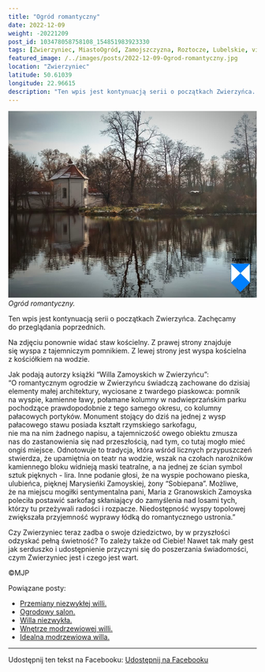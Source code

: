```yaml
---
title: "Ogród romantyczny"
date: 2022-12-09
weight: -20221209
post_id: 103478058758108_154851983923330
tags: [Zwierzyniec, MiastoOgród, Zamojszczyzna, Roztocze, Lubelskie, villarestituta, turystyka, dziedzictwo, zabytki, krajobrazy]
featured_image: /../images/posts/2022-12-09-Ogrod-romantyczny.jpg
location: "Zwierzyniec"
latitude: 50.61039
longitude: 22.96615
description: "Ten wpis jest kontynuacją serii o początkach Zwierzyńca. Zachęcamy do przeglądania poprzednich...."
---
```


![Ogród romantyczny.](/images/posts/2022-12-09-Ogrod-romantyczny.jpg)
*Ogród romantyczny.*

Ten wpis jest kontynuacją serii o początkach Zwierzyńca. Zachęcamy do przeglądania poprzednich.

Na zdjęciu ponownie widać staw kościelny. Z prawej strony znajduje się wyspa z tajemniczym pomnikiem. Z lewej strony jest wyspa kościelna z kościółkiem na wodzie.

Jak podają autorzy książki “Willa Zamoyskich w Zwierzyńcu”:
“O romantycznym ogrodzie w Zwierzyńcu świadczą zachowane do dzisiaj elementy małej architektury, wyciosane z twardego piaskowca: pomnik na wyspie, kamienne ławy, połamane kolumny w nadwieprzańskim parku pochodzące prawdopodobnie z tego samego okresu, co kolumny pałacowych portyków. Monument stojący do dziś na jednej z wysp pałacowego stawu posiada kształt rzymskiego sarkofagu, nie ma na nim żadnego napisu, a tajemniczość owego obiektu zmusza nas do zastanowienia się nad przeszłością, nad tym, co tutaj mogło mieć ongiś miejsce. Odnotowuje to tradycja, która wśród licznych przypuszczeń stwierdza, że upamiętnia on teatr na wodzie, wszak na czołach narożników kamiennego bloku widnieją maski teatralne, a na jednej ze ścian symbol sztuk pięknych - lira. Inne podanie głosi, że na wyspie pochowano pieska, ulubieńca, pięknej Marysieńki Zamoyskiej, żony “Sobiepana”. Możliwe, że na miejscu mogiłki sentymentalna pani, Maria z Granowskich Zamoyska poleciła postawić sarkofag skłaniający do zamyślenia nad losami tych, którzy tu przeżywali radości i rozpacze. Niedostępność wyspy topolowej zwiększała przyjemność wyprawy łódką do romantycznego ustronia.”

Czy Zwierzyniec teraz zadba o swoje dziedzictwo, by w przyszłości odzyskać pełną świetność?
To zależy także od Ciebie!
Nawet tak mały gest jak serduszko i udostępnienie przyczyni się do poszerzania świadomości, czym Zwierzyniec jest i czego jest wart.



©MJP

Powiązane posty:
- [Przemiany niezwykłej willi.](/posts/Przemiany-niezwyklej-willi)
- [Ogrodowy salon.](/posts/Ogrodowy-salon)
- [Willa niezwykła.](/posts/Willa-niezwykla)
- [Wnętrze modrzewiowej willi.](/posts/Wnetrze-modrzewiowej-willi)
- [Idealna modrzewiowa willa.](/posts/Idealna-modrzewiowa-willa)


---

Udostępnij ten tekst na Facebooku:
[Udostępnij na Facebooku](https://www.facebook.com/sharer/sharer.php?u=https://stowarzyszeniewachniewskiej.pl/posts/Ogrod-romantyczny)

<script type="application/ld+json">
{
  "@context": "https://schema.org",
  "@type": "BlogPosting",
  "headline": "Ogród romantyczny.",
  "datePublished": "2022-12-09",
  "dateModified": "2022-12-09",
  "author": {
    "@type": "Person",
    "name": "Michał Jan Patyk"
  },
  "publisher": {
    "@type": "Organization",
    "name": "Stowarzyszenie im. Aleksandry Wachniewskiej",
    "logo": {
      "@type": "ImageObject",
      "url": "https://stowarzyszeniewachniewskiej.pl/images/logo/logo.svg"
    }
  },
  "mainEntityOfPage": {
    "@type": "WebPage",
    "@id": "https://stowarzyszeniewachniewskiej.pl/posts/Ogrod-romantyczny"
  },
  "image": {
    "@type": "ImageObject",
    "url": "https://stowarzyszeniewachniewskiej.pl/images/posts/2022-12-09-Ogrod-romantyczny.jpg"
  },
  "articleSection": "Dziedzictwo Kulturowe i Zabytki",
  "keywords": "Zwierzyniec, MiastoOgród, Zamojszczyzna, Roztocze, Lubelskie, villarestituta, turystyka, dziedzictwo, zabytki, krajobrazy",
  "wordCount": 242,
  "articleBody": "Ten wpis jest kontynuacją serii o początkach Zwierzyńca. Zachęcamy do przeglądania poprzednich.\n\nNa zdjęciu ponownie widać staw kościelny. Z prawej strony znajduje się wyspa z tajemniczym pomnikiem. Z lewej strony jest wyspa kościelna z kościółkiem na wodzie.\n\nJak podają autorzy książki “Willa Zamoyskich w Zwierzyńcu”:\n“O romantycznym ogrodzie w Zwierzyńcu świadczą zachowane do dzisiaj elementy małej architektury, wyciosane z twardego piaskowca: pomnik na wyspie, kamienne ławy, połamane kolumny w nadwieprzańskim parku pochodzące prawdopodobnie z tego samego okresu, co kolumny pałacowych portyków. Monument stojący do dziś na jednej z wysp pałacowego stawu posiada kształt rzymskiego sarkofagu, nie ma na nim żadnego napisu, a tajemniczość owego obiektu zmusza nas do zastanowienia się nad przeszłością, nad tym, co tutaj mogło mieć ongiś miejsce. Odnotowuje to tradycja, która wśród licznych przypuszczeń stwierdza, że upamiętnia on teatr na wodzie, wszak na czołach narożników kamiennego bloku widnieją maski teatralne, a na jednej ze ścian symbol sztuk pięknych - lira. Inne podanie głosi, że na wyspie pochowano pieska, ulubieńca, pięknej Marysieńki Zamoyskiej, żony “Sobiepana”. Możliwe, że na miejscu mogiłki sentymentalna pani, Maria z Granowskich Zamoyska poleciła postawić sarkofag skłaniający do zamyślenia nad losami tych, którzy tu przeżywali radości i rozpacze. Niedostępność wyspy topolowej zwiększała przyjemność wyprawy łódką do romantycznego ustronia.”\n\nCzy Zwierzyniec teraz zadba o swoje dziedzictwo, by w przyszłości odzyskać pełną świetność?\nTo zależy także od Ciebie!\nNawet tak mały gest jak serduszko i udostępnienie przyczyni się do poszerzania świadomości, czym Zwierzyniec jest i czego jest wart.\n \n         \n\n©MJP",
  "description": "Odkryj piękno Zwierzyńca i jego zabytki.",
  "copyrightHolder": {
    "@type": "Person",
    "name": "Michał Jan Patyk"
  }
}
</script>
<script type="application/ld+json">
{
  "@context": "https://schema.org",
  "@type": "BreadcrumbList",
  "itemListElement": [
    {
      "@type": "ListItem",
      "position": 1,
      "name": "Home",
      "item": "https://stowarzyszeniewachniewskiej.pl"
    },
    {
      "@type": "ListItem",
      "position": 2,
      "name": "posts",
      "item": "https://stowarzyszeniewachniewskiej.pl/posts"
    },
    {
      "@type": "ListItem",
      "position": 3,
      "name": "Ogród romantyczny.",
      "item": "https://stowarzyszeniewachniewskiej.pl/posts/Ogrod-romantyczny"
    }
  ]
}
</script>
